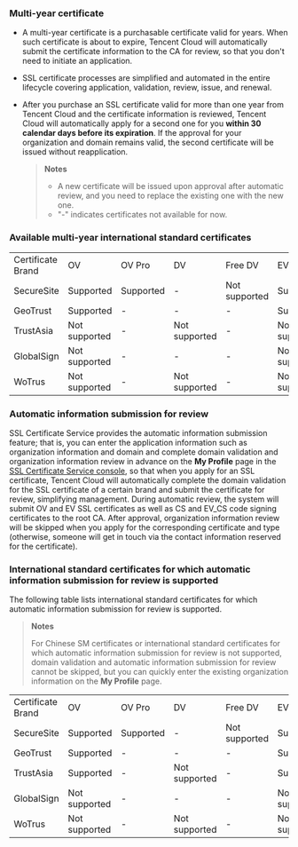 ### Multi-year certificate
- A multi-year certificate is a purchasable certificate valid for years. When such certificate is about to expire, Tencent Cloud will automatically submit the certificate information to the CA for review, so that you don't need to initiate an application.

- SSL certificate processes are simplified and automated in the entire lifecycle covering application, validation, review, issue, and renewal.

- After you purchase an SSL certificate valid for more than one year from Tencent Cloud and the certificate information is reviewed, Tencent Cloud will automatically apply for a second one for you **within 30 calendar days before its expiration**. If the approval for your organization and domain remains valid, the second certificate will be issued without reapplication.
  

   > **Notes**
   > 
   >   - A new certificate will be issued upon approval after automatic review, and you need to replace the existing one with the new one.
   >   - "-" indicates certificates not available for now.


### Available multi-year international standard certificates
<table>
<tr>
<td rowspan="1" colSpan="1" >Certificate Brand</td>
<td rowspan="1" colSpan="1" >OV</td>
<td rowspan="1" colSpan="1" >OV Pro</td>
<td rowspan="1" colSpan="1" >DV</td>
<td rowspan="1" colSpan="1" >Free DV</td>
<td rowspan="1" colSpan="1" >EV</td>
<td rowspan="1" colSpan="1" >EV Pro</td>
</tr>
<tr>
<td rowspan="1" colSpan="1" >SecureSite</td>
<td rowspan="1" colSpan="1" >Supported</td>
<td rowspan="1" colSpan="1" >Supported</td>
<td rowspan="1" colSpan="1" >-</td>
<td rowspan="1" colSpan="1" >Not supported</td>
<td rowspan="1" colSpan="1" >Supported</td>
<td rowspan="1" colSpan="1" >Supported</td>
</tr>
<tr>
<td rowspan="1" colSpan="1" >GeoTrust</td>
<td rowspan="1" colSpan="1" >Supported</td>
<td rowspan="1" colSpan="1" >-</td>
<td rowspan="1" colSpan="1" >-</td>
<td rowspan="1" colSpan="1" >-</td>
<td rowspan="1" colSpan="1" >Supported</td>
<td rowspan="1" colSpan="1" >-</td>
</tr>
<tr>
<td rowspan="1" colSpan="1" >TrustAsia</td>
<td rowspan="1" colSpan="1" >Not supported</td>
<td rowspan="1" colSpan="1" >-</td>
<td rowspan="1" colSpan="1" >Not supported</td>
<td rowspan="1" colSpan="1" >-</td>
<td rowspan="1" colSpan="1" >Not supported</td>
<td rowspan="1" colSpan="1" >-</td>
</tr>
<tr>
<td rowspan="1" colSpan="1" >GlobalSign</td>
<td rowspan="1" colSpan="1" >Not supported</td>
<td rowspan="1" colSpan="1" >-</td>
<td rowspan="1" colSpan="1" >-</td>
<td rowspan="1" colSpan="1" >-</td>
<td rowspan="1" colSpan="1" >Not supported</td>
<td rowspan="1" colSpan="1" >-</td>
</tr>
<tr>
<td rowspan="1" colSpan="1" >WoTrus</td>
<td rowspan="1" colSpan="1" >Not supported</td>
<td rowspan="1" colSpan="1" >-</td>
<td rowspan="1" colSpan="1" >Not supported</td>
<td rowspan="1" colSpan="1" >-</td>
<td rowspan="1" colSpan="1" >Not supported</td>
<td rowspan="1" colSpan="1" >-</td>
</tr>
</table>


### Automatic information submission for review

SSL Certificate Service provides the automatic information submission feature; that is, you can enter the application information such as organization information and domain and complete domain validation and organization information review in advance on the **My Profile** page in the [SSL Certificate Service console](https://console.cloud.tencent.com/certoverview), so that when you apply for an SSL certificate, Tencent Cloud will automatically complete the domain validation for the SSL certificate of a certain brand and submit the certificate for review, simplifying management.
During automatic review, the system will submit OV and EV SSL certificates as well as CS and EV_CS code signing certificates to the root CA. After approval, organization information review will be skipped when you apply for the corresponding certificate and type (otherwise, someone will get in touch via the contact information reserved for the certificate).

### International standard certificates for which automatic information submission for review is supported

The following table lists international standard certificates for which automatic information submission for review is supported.

> **Notes**
> 
>  For Chinese SM certificates or international standard certificates for which automatic information submission for review is not supported, domain validation and automatic information submission for review cannot be skipped, but you can quickly enter the existing organization information on the **My Profile** page.
> 

<table>
<tr>
<td rowspan="1" colSpan="1" >Certificate Brand</td>
<td rowspan="1" colSpan="1" >OV</td>
<td rowspan="1" colSpan="1" >OV Pro</td>
<td rowspan="1" colSpan="1" >DV</td>
<td rowspan="1" colSpan="1" >Free DV</td>
<td rowspan="1" colSpan="1" >EV</td>
<td rowspan="1" colSpan="1" >EV Pro</td>
</tr>
<tr>
<td rowspan="1" colSpan="1" >SecureSite</td>
<td rowspan="1" colSpan="1" >Supported</td>
<td rowspan="1" colSpan="1" >Supported</td>
<td rowspan="1" colSpan="1" >-</td>
<td rowspan="1" colSpan="1" >Not supported</td>
<td rowspan="1" colSpan="1" >Supported</td>
<td rowspan="1" colSpan="1" >Supported</td>
</tr>
<tr>
<td rowspan="1" colSpan="1" >GeoTrust</td>
<td rowspan="1" colSpan="1" >Supported</td>
<td rowspan="1" colSpan="1" >-</td>
<td rowspan="1" colSpan="1" >-</td>
<td rowspan="1" colSpan="1" >-</td>
<td rowspan="1" colSpan="1" >Supported</td>
<td rowspan="1" colSpan="1" >-</td>
</tr>
<tr>
<td rowspan="1" colSpan="1" >TrustAsia</td>
<td rowspan="1" colSpan="1" >Supported</td>
<td rowspan="1" colSpan="1" >-</td>
<td rowspan="1" colSpan="1" >Not supported</td>
<td rowspan="1" colSpan="1" >-</td>
<td rowspan="1" colSpan="1" >Supported</td>
<td rowspan="1" colSpan="1" >-</td>
</tr>
<tr>
<td rowspan="1" colSpan="1" >GlobalSign</td>
<td rowspan="1" colSpan="1" >Not supported</td>
<td rowspan="1" colSpan="1" >-</td>
<td rowspan="1" colSpan="1" >-</td>
<td rowspan="1" colSpan="1" >-</td>
<td rowspan="1" colSpan="1" >Not supported</td>
<td rowspan="1" colSpan="1" >-</td>
</tr>
<tr>
<td rowspan="1" colSpan="1" >WoTrus</td>
<td rowspan="1" colSpan="1" >Not supported</td>
<td rowspan="1" colSpan="1" >-</td>
<td rowspan="1" colSpan="1" >Not supported</td>
<td rowspan="1" colSpan="1" >-</td>
<td rowspan="1" colSpan="1" >Not supported</td>
<td rowspan="1" colSpan="1" >-</td>
</tr>
</table>


